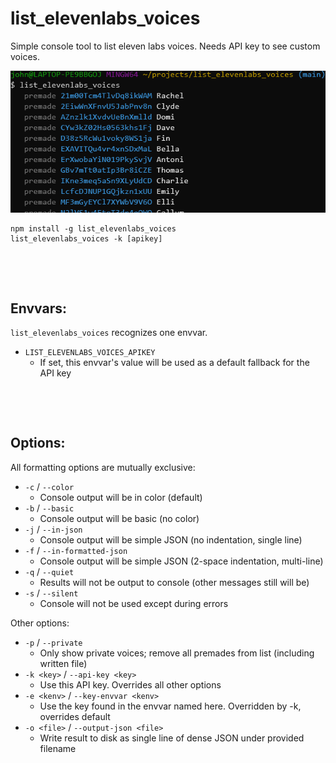 # list_elevenlabs_voices
Simple console tool to list eleven labs voices.  Needs API key to see custom voices.

![](./example.png)

```
npm install -g list_elevenlabs_voices
list_elevenlabs_voices -k [apikey]
```

&nbsp;

&nbsp;

## Envvars:
`list_elevenlabs_voices` recognizes one envvar.

* `LIST_ELEVENLABS_VOICES_APIKEY`
    * If set, this envvar's value will be used as a default fallback for the API key

&nbsp;

&nbsp;

## Options:

All formatting options are mutually exclusive:

* `-c` / `--color`
    * Console output will be in color (default)
* `-b` / `--basic`
    * Console output will be basic (no color)
* `-j` / `--in-json`
    * Console output will be simple JSON (no indentation, single line)
* `-f` / `--in-formatted-json`
    * Console output will be simple JSON (2-space indentation, multi-line)
* `-q` / `--quiet`
    * Results will not be output to console (other messages still will be)
* `-s` / `--silent`
    * Console will not be used except during errors

Other options:

* `-p` / `--private`
    * Only show private voices; remove all premades from list (including written file)
* `-k <key>` / `--api-key <key>`
    * Use this API key.  Overrides all other options
* `-e <kenv>` / `--key-envvar <kenv>`
    * Use the key found in the envvar named here.  Overridden by -k, overrides default
* `-o <file>` / `--output-json <file>`
    * Write result to disk as single line of dense JSON under provided filename
